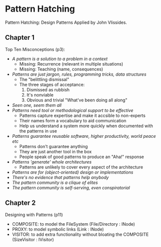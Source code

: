 Pattern Hatching
================

Pattern Hatching: Design Patterns Applied by John Vlissides.


Chapter 1
---------

Top Ten Misconceptions (p3):

- _A pattern is a solution to a problem in a context_
    - Missing: Recurrence (relevant in multiple situations)
    - Missing: Teaching (name, consequences)
- _Patterns are just jargon, rules, programming tricks, data structures_
    - The "belittling dismissal"
    - The three stages of acceptance:
        1. Dismissed as rubbish
        2. It's nonviable
        3. Obvious and trivial "What've been doing all along"
- _Seen one, seem them all_
- _Patterns need tool or methodological support to be effective_
    - Patterns capture expertise and make it accsible to non-experts
    - Their names form a vocabulary to aid communication
    - Help us understand a system more quickly when documented with the patterns in use
- _Patterns guarantee reusable software, higher productivity, world peace etc_
    - Patterns don't guarantee anything
    - They are just another tool in the box
    - People speak of good patterns to produce an "Aha!" response
- _Patterns 'generate' whole architectures_
    - Patterns are unlikely to cover every aspect of the architecture
- _Patterns are for (object-oriented) design or implementations_
- _There's no evidence that patterns help anybody_
- _The pattern community is a clique of elites_
- _The pattern community is self-serving, even conspiratorial_

Chapter 2
---------

Designing with Patterns (p11)

- COMPOSITE: to model the FileSystem (File/Directory : INode)
- PROXY: to model symbolic links (Link : INode)
- VISITOR: to add extra functionality without bloating the COMPOSITE (SizeVisitor : IVisitor<int>)

